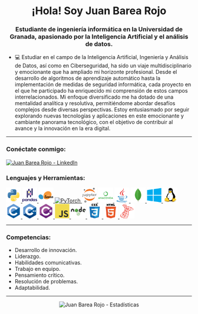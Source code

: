 <h1 align="center">¡Hola! Soy Juan Barea Rojo</h1>
<h3 align="center">Estudiante de ingeniería informática en la Universidad de Granada, apasionado por la Inteligencia Artificial y el análisis de datos.</h3>

- 💻 Estudiar en el campo de la Inteligencia Artificial, Ingeniería y Análisis de Datos, así como en Ciberseguridad, ha sido un viaje multidisciplinario y emocionante que ha ampliado mi horizonte profesional. Desde el desarrollo de algoritmos de aprendizaje automático hasta la implementación de medidas de seguridad informática, cada proyecto en el que he participado ha enriquecido mi comprensión de estos campos interrelacionados. Mi enfoque diversificado me ha dotado de una mentalidad analítica y resolutiva, permitiéndome abordar desafíos complejos desde diversas perspectivas. Estoy entusiasmado por seguir explorando nuevas tecnologías y aplicaciones en este emocionante y cambiante panorama tecnológico, con el objetivo de contribuir al avance y la innovación en la era digital.

<hr/>

<h3 align="left">Conéctate conmigo:</h3>
<p align="left">
  <a href="https://www.linkedin.com/in/juan-barea-rojo" target="_blank">
    <img align="center" src="https://raw.githubusercontent.com/rahuldkjain/github-profile-readme-generator/master/src/images/icons/Social/linked-in-alt.svg" alt="Juan Barea Rojo - LinkedIn" height="30" width="40" />
  </a>
</p>

<h3 align="left">Lenguajes y Herramientas:</h3>
<p align="left">
  <a href="https://www.python.org" target="_blank">
    <img src="https://raw.githubusercontent.com/devicons/devicon/master/icons/python/python-original.svg" alt="Python" width="40" height="40"/>
  </a>
  <a href="https://pandas.pydata.org/" target="_blank">
    <img src="https://raw.githubusercontent.com/devicons/devicon/master/icons/pandas/pandas-original-wordmark.svg" alt="Pandas" width="40" height="40"/>
  </a>
  <a href="https://scikit-learn.org/stable/index.html" target="_blank">
    <img src="https://raw.githubusercontent.com/devicons/devicon/master/icons/scikitlearn/scikitlearn-original.svg" alt="Scikitlearn" width="40" height="40"/>
  </a>
  <a href="https://pytorch.org/" target="_blank">
    <img src="https://raw.githubusercontent.com/pytorch/pytorch/master/docs/source/_static/img/pytorch-logo-dark.svg" alt="PyTorch" width="40" height="40"/>
  </a>
  <a href="https://jupyter.org/" target="_blank">
    <img src="https://raw.githubusercontent.com/devicons/devicon/master/icons/jupyter/jupyter-original-wordmark.svg" alt="Jupyter" width="40" height="40"/>
  </a>
  <a href="https://www.anaconda.com/" target="_blank">
    <img src="https://raw.githubusercontent.com/devicons/devicon/master/icons/anaconda/anaconda-original-wordmark.svg" alt="Anaconda" width="40" height="40"/>
  </a>
  <a href="https://www.java.com" target="_blank">
    <img src="https://raw.githubusercontent.com/devicons/devicon/master/icons/java/java-original.svg" alt="Java" width="40" height="40"/>
  </a>
  <a href="https://www.mongodb.com" target="_blank">
    <img src="https://raw.githubusercontent.com/devicons/devicon/master/icons/mongodb/mongodb-original.svg" alt="MongoDB" width="40" height="40"/>
  </a>
  <a href="https://www.microsoft.com/windows/" target="_blank">
    <img src="https://raw.githubusercontent.com/devicons/devicon/master/icons/windows8/windows8-original.svg" alt="Windows" width="40" height="40"/>
  </a>
  <a href="https://www.linux.org" target="_blank">
    <img src="https://raw.githubusercontent.com/devicons/devicon/master/icons/linux/linux-original.svg" alt="Linux" width="40" height="40"/>
  </a>
  <a href="https://www.cprogramming.com/" target="_blank">
    <img src="https://raw.githubusercontent.com/devicons/devicon/master/icons/c/c-original.svg" alt="C" width="40" height="40"/>
  </a>
  <a href="https://www.w3schools.com/cpp/" target="_blank">
    <img src="https://raw.githubusercontent.com/devicons/devicon/master/icons/cplusplus/cplusplus-original.svg" alt="C++" width="40" height="40"/>
  </a>
  <a href="https://docs.microsoft.com/en-us/dotnet/csharp/" target="_blank">
    <img src="https://raw.githubusercontent.com/devicons/devicon/master/icons/csharp/csharp-original.svg" alt="C#" width="40" height="40"/>
  </a>
  <a href="https://developer.mozilla.org/en-US/docs/Web/JavaScript" target="_blank">
    <img src="https://raw.githubusercontent.com/devicons/devicon/master/icons/javascript/javascript-original.svg" alt="JavaScript" width="40" height="40"/>
  </a>
  <a href="https://nodejs.org/" target="_blank">
    <img src="https://raw.githubusercontent.com/devicons/devicon/master/icons/nodejs/nodejs-original-wordmark.svg" alt="Node.js" width="40" height="40"/>
  </a>
  <a href="https://www.w3schools.com/css/" target="_blank">
    <img src="https://raw.githubusercontent.com/devicons/devicon/master/icons/css3/css3-original-wordmark.svg" alt="CSS3" width="40" height="40"/>
  </a>
  <a href="https://www.w3schools.com/html/" target="_blank">
    <img src="https://raw.githubusercontent.com/devicons/devicon/master/icons/html5/html5-original-wordmark.svg" alt="HTML5" width="40" height="40"/>
  </a>
  <a href="https://www.microsoft.com/sql-server" target="_blank">
    <img src="https://raw.githubusercontent.com/devicons/devicon/master/icons/microsoftsqlserver/microsoftsqlserver-plain.svg" alt="SQL" width="40" height="40"/>
  </a>
</p>

<hr/>

<h3 align="left">Competencias:</h3>
<ul>
  <li>Desarrollo de innovación.</li>
  <li>Liderazgo.</li>
  <li>Habilidades comunicativas.</li>
  <li>Trabajo en equipo.</li>
  <li>Pensamiento crítico.</li>
  <li>Resolución de problemas.</li>
  <li>Adaptabilidad.</li>
</ul>

<hr/>

<p align="center"><img src="https://github-readme-stats.vercel.app/api/top-langs?username=barearojo&show_icons=true&locale=en&layout=compact" alt="Juan Barea Rojo - Estadísticas"


